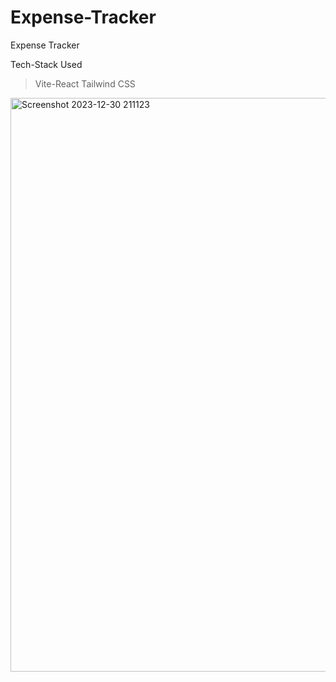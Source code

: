 # Expense-Tracker
Expense Tracker

Tech-Stack Used
>Vite-React
>Tailwind CSS




<img width="918" alt="Screenshot 2023-12-30 211123" src="https://github.com/shutupsuhani/Expense-Tracker/assets/151936391/88f0a736-ddc3-4225-a1e7-cfb10d6e51df">
